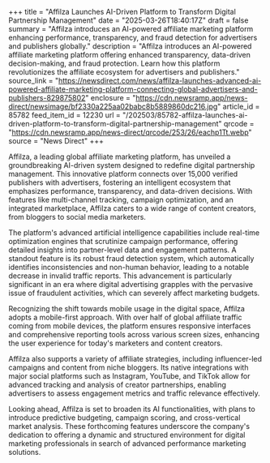 +++
title = "Affilza Launches AI-Driven Platform to Transform Digital Partnership Management"
date = "2025-03-26T18:40:17Z"
draft = false
summary = "Affilza introduces an AI-powered affiliate marketing platform enhancing performance, transparency, and fraud detection for advertisers and publishers globally."
description = "Affilza introduces an AI-powered affiliate marketing platform offering enhanced transparency, data-driven decision-making, and fraud protection. Learn how this platform revolutionizes the affiliate ecosystem for advertisers and publishers."
source_link = "https://newsdirect.com/news/affilza-launches-advanced-ai-powered-affiliate-marketing-platform-connecting-global-advertisers-and-publishers-829875802"
enclosure = "https://cdn.newsramp.app/news-direct/newsimage/bf2330a225aa02babc8b5889860dc216.jpg"
article_id = 85782
feed_item_id = 12230
url = "/202503/85782-affilza-launches-ai-driven-platform-to-transform-digital-partnership-management"
qrcode = "https://cdn.newsramp.app/news-direct/qrcode/253/26/eachp1Tt.webp"
source = "News Direct"
+++

<p>Affilza, a leading global affiliate marketing platform, has unveiled a groundbreaking AI-driven system designed to redefine digital partnership management. This innovative platform connects over 15,000 verified publishers with advertisers, fostering an intelligent ecosystem that emphasizes performance, transparency, and data-driven decisions. With features like multi-channel tracking, campaign optimization, and an integrated marketplace, Affilza caters to a wide range of content creators, from bloggers to social media marketers.</p><p>The platform's advanced artificial intelligence capabilities include real-time optimization engines that scrutinize campaign performance, offering detailed insights into partner-level data and engagement patterns. A standout feature is its robust fraud detection system, which automatically identifies inconsistencies and non-human behavior, leading to a notable decrease in invalid traffic reports. This advancement is particularly significant in an era where digital advertising grapples with the pervasive issue of fraudulent activities, which can severely affect marketing budgets.</p><p>Recognizing the shift towards mobile usage in the digital space, Affilza adopts a mobile-first approach. With over half of global affiliate traffic coming from mobile devices, the platform ensures responsive interfaces and comprehensive reporting tools across various screen sizes, enhancing the user experience for today's marketers and content creators.</p><p>Affilza also supports a variety of affiliate strategies, including influencer-led campaigns and content from niche bloggers. Its native integrations with major social platforms such as Instagram, YouTube, and TikTok allow for advanced tracking and analysis of creator partnerships, enabling advertisers to assess engagement metrics and traffic relevance effectively.</p><p>Looking ahead, Affilza is set to broaden its AI functionalities, with plans to introduce predictive budgeting, campaign scoring, and cross-vertical market analysis. These forthcoming features underscore the company's dedication to offering a dynamic and structured environment for digital marketing professionals in search of advanced performance marketing solutions.</p>